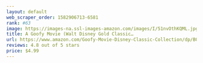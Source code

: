 ```yaml
---
layout: default 
﻿web_scraper_order: 1582906713-6581
rank: #63
image: https://images-na.ssl-images-amazon.com/images/I/51nvOthKQML.jpg
title: A Goofy Movie (Walt Disney Gold Classic…
url: https://www.amazon.com/Goofy-Movie-Disney-Classic-Collection/dp/B00004R99F/ref=zg_mw_movies-tv_63?_encoding=UTF8&psc=1&refRID=46H18T9MD3CR2HGGW70G
reviews: 4.8 out of 5 stars
price: $4.99 
---
```

